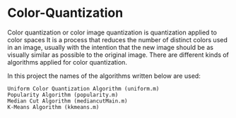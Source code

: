 # Color-Quantization

Color quantization or color image quantization is quantization applied to color spaces It is a process that reduces the number of distinct colors used in an image, usually with the intention that the new image should be as visually similar as possible to the original image. There are different kinds of algorithms applied for color quantization.

In this project the names of the algorithms written below are used:

    Uniform Color Quantization Algorithm (uniform.m)
    Popularity Algorithm (popularity.m)
    Median Cut Algorithm (mediancutMain.m)
    K-Means Algorithm (kkmeans.m)


